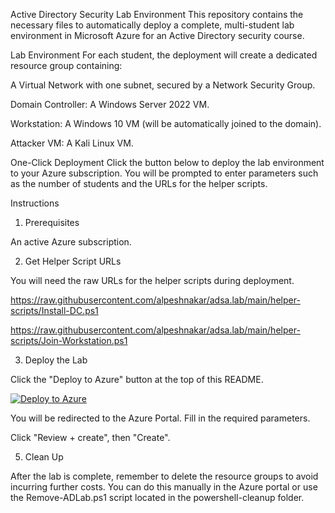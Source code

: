 Active Directory Security Lab Environment
This repository contains the necessary files to automatically deploy a complete, multi-student lab environment in Microsoft Azure for an Active Directory security course.

Lab Environment
For each student, the deployment will create a dedicated resource group containing:

A Virtual Network with one subnet, secured by a Network Security Group.

Domain Controller: A Windows Server 2022 VM.

Workstation: A Windows 10 VM (will be automatically joined to the domain).

Attacker VM: A Kali Linux VM.

One-Click Deployment
Click the button below to deploy the lab environment to your Azure subscription. You will be prompted to enter parameters such as the number of students and the URLs for the helper scripts.

Instructions
1. Prerequisites

An active Azure subscription.

2. Get Helper Script URLs

You will need the raw URLs for the helper scripts during deployment.

https://raw.githubusercontent.com/alpeshnakar/adsa.lab/main/helper-scripts/Install-DC.ps1

https://raw.githubusercontent.com/alpeshnakar/adsa.lab/main/helper-scripts/Join-Workstation.ps1

3. Deploy the Lab

Click the "Deploy to Azure" button at the top of this README.

[![Deploy to Azure](https://aka.ms/deploytoazurebutton)](https://portal.azure.com/#create/Microsoft.Template/uri/https%3A%2F%2Fraw.githubusercontent.com%2Falpeshnakar%2Fadsa.lab%2Fmain%2Fazuredeploy.json)

You will be redirected to the Azure Portal. Fill in the required parameters.

Click "Review + create", then "Create".

5. Clean Up

After the lab is complete, remember to delete the resource groups to avoid incurring further costs. You can do this manually in the Azure portal or use the Remove-ADLab.ps1 script located in the powershell-cleanup folder.

